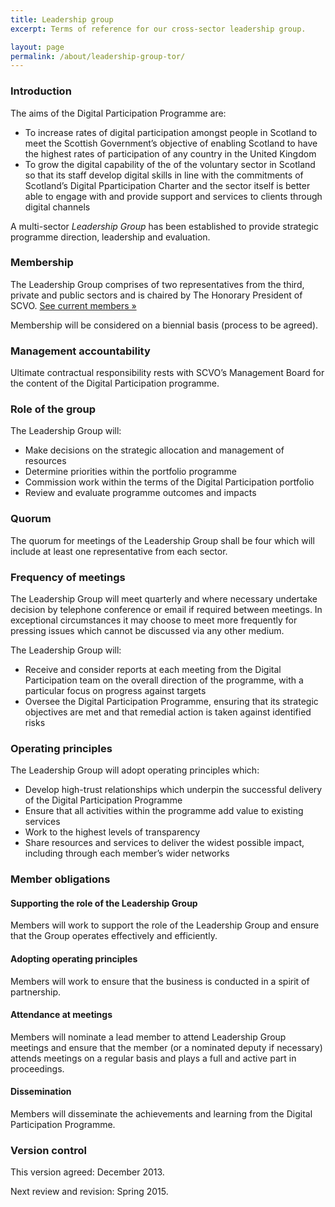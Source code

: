 ```yaml
---
title: Leadership group
excerpt: Terms of reference for our cross-sector leadership group.

layout: page
permalink: /about/leadership-group-tor/
---
```


### Introduction

The aims of the Digital Participation Programme are:

- To increase rates of digital participation amongst people in Scotland to meet the Scottish Government’s objective of enabling Scotland to have the highest rates of participation of any country in the United Kingdom
- To grow the digital capability of the of the voluntary sector in Scotland so that its staff develop digital skills in line with the commitments of Scotland’s Digital Pparticipation Charter and the sector itself is better able to engage with and provide support and services to clients through digital channels

A multi-sector *Leadership Group* has been established to provide strategic programme direction, leadership and evaluation.

### Membership 

The Leadership Group comprises of two representatives from the third, private and public sectors and is chaired by The Honorary President of SCVO. [See current members &raquo;](/about/#leadership-group)

Membership will be considered on a biennial basis (process to be agreed).

### Management accountability

Ultimate contractual responsibility rests with SCVO’s Management Board for the content of the Digital Participation programme.

### Role of the group

The Leadership Group will:

- Make decisions on the strategic allocation and management of resources
- Determine priorities within the portfolio programme
- Commission work within the terms of the Digital Participation portfolio
- Review and evaluate programme outcomes and impacts

### Quorum

The quorum for meetings of the Leadership Group shall be four which will include at least one representative from each sector.

### Frequency of meetings

The Leadership Group will meet quarterly and where necessary undertake decision by telephone conference or email if required between meetings. In exceptional circumstances it may choose to meet more frequently for pressing issues which cannot be discussed via any other medium.

The Leadership Group will:

- Receive and consider reports at each meeting from the Digital Participation team on the overall direction of the programme, with a particular focus on progress against targets
- Oversee the Digital Participation Programme, ensuring that its strategic objectives are met and that remedial action is taken against identified risks

### Operating principles

The Leadership Group will adopt operating principles which:

- Develop high-trust relationships which underpin the successful delivery of the Digital Participation Programme
- Ensure that all activities within the programme add value to existing services
- Work to the highest levels of transparency
- Share resources and services to deliver the widest possible impact, including through each member’s wider networks

### Member obligations

#### Supporting the role of the Leadership Group

Members will work to support the role of the Leadership Group and ensure that the Group operates effectively and efficiently.

#### Adopting operating principles

Members will work to ensure that the business is conducted in a spirit of partnership.

#### Attendance at meetings

Members will nominate a lead member to attend Leadership Group meetings and ensure that the member (or a nominated deputy if necessary) attends meetings on a regular basis and plays a full and active part in proceedings.

#### Dissemination

Members will disseminate the achievements and learning from the Digital Participation Programme.

### Version control

This version agreed: December 2013.

Next review and revision: Spring 2015.
